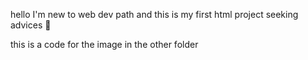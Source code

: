 hello I'm new to web dev path and 
this is my first html project 
seeking advices 🙏


this is a code for the image in the other folder
